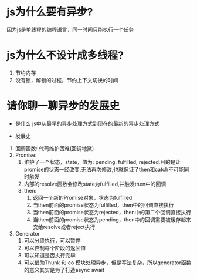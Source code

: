 # js为什么要有异步?
因为js是单线程的编程语言，同一时间只能执行一个任务

# js为什么不设计成多线程?
1. 节约内存
2. 没有锁，解锁的过程，节约上下文切换的时间

# 请你聊一聊异步的发展史
- 是什么
 js中从最早的异步处理方式到现在的最新的异步处理方式
 
- 发展史
1. 回调函数: 代码维护困难(回调地狱)
2. Promise: 
   1. 维护了一个状态，state，值为: pending, fulfilled, rejected,目的是让promise的状态一经改变,无法再次修改,也就保证了then和catch不可能同时触发
   2. 内部的resolve函数会修改state为fulfilled,并触发then中的回调
   3. then:
      1. 返回一个新的Promise对象，状态为fulfilled
      2. 当then前面的promise状态为fulfilled，then中的回调直接执行
      3. 当then前面的promise状态为rejected，then中的第二个回调直接执行
      4. 当then前面的promise状态为pending，then中的回调需要被缓存起来交给resolve或者reject执行
3. Generator
   1. 可以分段执行，可以暂停
   2. 可以控制每个阶段的返回值
   3. 可以知道是否执行完毕
   4. 可以借助Thunk 和 co 模块处理异步，但是写法复杂，所以generator函数的意义其实是为了打造async await